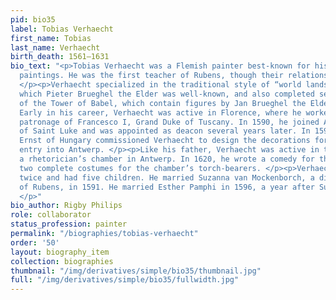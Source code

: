 ```yaml
---
pid: bio35
label: Tobias Verhaecht
first_name: Tobias
last_name: Verhaecht
birth_death: 1561–1631
bio_text: "<p>Tobias Verhaecht was a Flemish painter best-known for his landscape
  paintings. He was the first teacher of Rubens, though their relationship was brief.
  </p><p>Verhaecht specialized in the traditional style of “world landscape,” for
  which Pieter Brueghel the Elder was well-known, and also completed several paintings
  of the Tower of Babel, which contain figures by Jan Brueghel the Elder or his studio.
  Early in his career, Verhaecht was active in Florence, where he worked under the
  patronage of Francesco I, Grand Duke of Tuscany. In 1590, he joined Antwerp’s Guild
  of Saint Luke and was appointed as deacon several years later. In 1594, Archduke
  Ernst of Hungary commissioned Verhaecht to design the decorations for his triumphal
  entry into Antwerp. </p><p>Like his father, Verhaecht was active in the Gillyflower,
  a rhetorician’s chamber in Antwerp. In 1620, he wrote a comedy for them and provided
  two complete costumes for the chamber’s torch-bearers. </p><p>Verhaecht was married
  twice and had five children. He married Suzanna van Mockenborch, a distant relative
  of Rubens, in 1591. He married Esther Pamphi in 1596, a year after Suzanna’s death.
  </p>"
bio_author: Rigby Philips
role: collaborator
status_profession: painter
permalink: "/biographies/tobias-verhaecht"
order: '50'
layout: biography_item
collection: biographies
thumbnail: "/img/derivatives/simple/bio35/thumbnail.jpg"
full: "/img/derivatives/simple/bio35/fullwidth.jpg"
---
```

